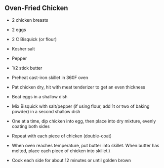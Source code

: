 ## Oven-Fried Chicken

* 2 chicken breasts
* 2 eggs
* 2 C Bisquick (or flour)
* Kosher salt
* Pepper
* 1/2 stick butter


* Preheat cast-iron skillet in 360F oven
* Pat chicken dry, hit with meat tenderizer to get an even thickness

* Beat eggs in a shallow dish
* Mix Bisquick with salt/pepper (if using flour, add 1t or two of baking powder) in a second shallow dish
* One at a time, dip chicken into egg, then place into dry mixture, evenly coating both sides
* Repeat with each piece of chicken (double-coat)

* When oven reaches temperature, put butter into skillet. When butter has melted, place each piece of chicken into skillet.\
* Cook each side for about 12 minutes or until golden brown
